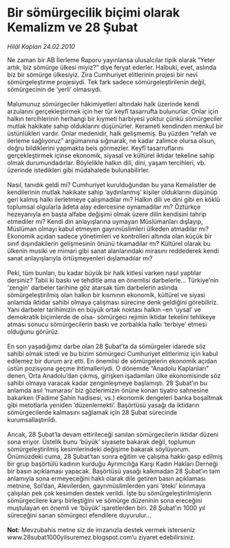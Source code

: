 # Bir sömürgecilik biçimi olarak Kemalizm ve 28 Şubat

*Hilâl Kaplan 24.02.2010*

<div class="taraf_structure_2col_1zq">
<div class="margen_n">



 <p>Ne zaman bir AB İlerleme Raporu yayınlansa ulusalcılar tipik olarak “Yeter artık, biz sömürge ülkesi miyiz?” diye feryat ederler. Halbuki, evet, aslında biz bir sömürge ülkesiyiz. Zira Cumhuriyet elitlerinin projesi bir nevi sömürgeleştirme projesiydi. Tek fark sadece sömürgeleştirilenin değil, sömürgecinin de ‘yerli’ olmasıydı. <br/><br/>Malumunuz sömürgeciler hâkimiyetleri altındaki halk üzerinde kendi arzularını gerçekleştirmek için her tür keyfî tasarrufta bulunurlar. Onlar için halkın tercihlerinin herhangi bir kıymeti harbiyesi yoktur çünkü sömürgeciler mutlak hakikate sahip olduklarını düşünürler. Kerameti kendinden menkul bir üstünlükleri vardır. Onlar medenidir, halk gelişmemiş. Bu yüzden “refah ve ilerleme sağlıyoruz” argümanına sığınarak, ne kadar zalimce olursa olsun, doğru bildiklerini yapmakta beis görmezler. Keyfî tasarruflarını gerçekleştirmek içinse ekonomik, siyasal ve kültürel iktidar tekeline sahip olmak durumundadırlar. Böylelikle halkın dili, dini, yaşam tercihleri, vb. üzerinde istedikleri gibi müdahalede bulunabilirler.<br/><br/>Nasıl, tanıdık geldi mi? Cumhuriyet kurulduğundan bu yana Kemalistler de kendilerinin mutlak hakikate sahip ‘aydınlanmış’ kişiler olduklarını düşünüp geri kalmış halkı ilerletmeye çalışmadılar mı? Halkın dili ve dini gibi en köklü toplumsal olgularla âdeta alay edercesine oynamadılar mı? Öztürkçe hezeyanıyla en başta alfabe değişimi olmak üzere dilin kendisini tahrip etmediler mi? Kendi din anlayışlarına uymayan Müslümanları dışlayıp, Müslüman olmayı kabul etmeyen gayrımüslimleri ülkeden atmadılar mı? Ekonomik açıdan sadece yönetimleri ve kontrolleri altında olan küçük bir sınıf dışındakilerin gelişmesinin önünü tıkamadılar mı? Kültürel olarak bu ülkenin musiki ve mimari gibi sanat alanlarındaki mirasını reddederek kendi sanat anlayışlarıyla örtüşmeyenleri dışlamadılar mı? <br/><br/>Peki, tüm bunları, bu kadar büyük bir halk kitlesi varken nasıl yaptılar dersiniz? Tabii ki baskı ve tehditle ama en önemlisi darbelerle... Türkiye’nin ‘zengin’ darbeler tarihine göz atarsak tüm darbelerin aslında sömürgeleştirilmiş olan halkın bir kısmının ekonomik, kültürel ve siyasi anlamda iktidar sahibi olmaya çalışması sürecine denk geldiğini görebiliriz. Yani darbeler tarihimizin en büyük ortak noktası halkın –en ‘uysal’ ve demokratik biçimlerde de olsa- sömürgeci rejimin iktidar tekelini tehlikeye atması sonucu sömürgecilerin baskı ve zorbalıkla halkı ‘terbiye’ etmesi olduğunu görürüz. <br/><br/>En son yaşadığımız darbe olan 28 Şubat’ta da sömürgeler idarede söz sahibi olmak istedi ve bu bizim sömürgeci Cumhuriyet elitlerimiz için kabul edilemez bir durum arz etti. En önemlisi de sömürgelerin ekonomik açıdan üstün pozisyona geçme ihtimalleriydi. O dönemde “Anadolu Kaplanları” denen, Orta Anadolu’dan çıkmış, girişken işadamları ülke ekonomisinde söz sahibi olmaya varacak kadar zenginleşmeye başlamıştı. 28 Şubat’ın bu anlamda asıl ‘numarası’ biz gözlerimizin önüne konan tiyatro sahnesine bakarken (Fadime Şahin hadisesi, vs.) ekonomik dengeleri banka boşaltmak gibi metotlarla yeniden ‘düzenlemekti’. Başörtüsü yasağı da iktidarın sömürgecilerde kalmasını sağlamak için 28 Şubat sürecinde kurumsallaştırıldı. <br/><br/>Ancak, 28 Şubat’la devam ettirileceği sanılan sömürgecilerin iktidar düzeni sona eriyor. Üstelik bunu ‘büyük’ siyasete bakarak değil, toplumun sömürgeleştirilmiş kesimlerindeki değişime bakarak söylüyorum. Önümüzdeki cuma, 28 Şubat’tan sonra eğitim ve çalışma hakkı gasp edilmiş bir grup başörtülü kadının kurduğu Ayrımcılığa Karşı Kadın Hakları Derneği bir basın açıklaması yapacak. Başörtüsü yasağı kalkmadan 28 Şubat’ın tam anlamıyla sona ermeyeceğini haklı olarak dile getiren basın açıklaması metnine, Sol’dan, Alevilerden, gayrımüslimlerden yani ‘öteki’ kılınmaya çalışılan pek çok kesimden destek verildi. İşte bu sömürgeleştirilmişlerin sömürgecilere karşı birleştiğini ve sömürge düzeninin sona ereceğini muştulayan en önemli ve ‘büyük’ işaretlerden biri. 28 Şubat’ın 1000 yıl süreceğini sanan sömürgeci efendilere duyurulur... <b><br/><br/>Not:</b> Mevzubahis metne siz de imzanızla destek vermek isterseniz www.28subat1000yilsuremez.blogspot.com’u ziyaret edebilirsiniz.</p>
<br/>
<br/>
<br/>



<br/>


<div id="taraf_not">
</div>

</div>


</div>
